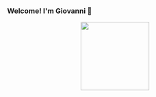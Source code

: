 ### Welcome! I'm Giovanni 💫

<!--c-->

<div align="center">
    <img height='160em' src='https://github-readme-stats.vercel.app/api/top-langs/?username=giovannicarvxlho&hide_progress=true&theme=dracula'>
</div>
